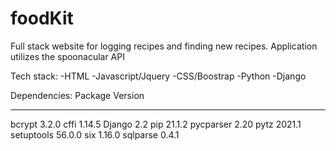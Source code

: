 # foodKit
Full stack website for logging recipes and finding new recipes. Application utilizes the spoonacular API

Tech stack:
-HTML
-Javascript/Jquery
-CSS/Boostrap
-Python
-Django

Dependencies:
Package    Version
---------- -------
bcrypt     3.2.0
cffi       1.14.5
Django     2.2
pip        21.1.2
pycparser  2.20
pytz       2021.1
setuptools 56.0.0
six        1.16.0
sqlparse   0.4.1
